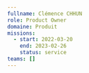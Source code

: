 ```yaml
---
fullname: Clémence CHHUN
role: Product Owner
domaine: Produit
missions:
  - start: 2022-03-20
    end: 2023-02-26
    status: service
teams: []
---
```

